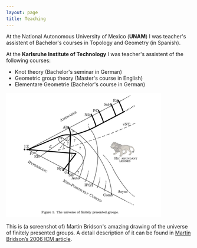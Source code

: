 ```yaml
---
layout: page
title: Teaching
---
```


At the National Autonomous University of Mexico (**UNAM**) I was teacher's assistent of Bachelor's courses in Topology and Geometry (in Spanish).

At the **Karlsruhe Institute of Technology** I was teacher's assistent of the following courses:
* Knot theory (Bachelor's seminar in German)
* Geometric group theory (Master's course in English)
* Elementare Geometrie (Bachelor's course in German)



<img src="/universe.jpg" width="420">

This is (a screenshot of) Martin Bridson's amazing drawing of the universe of finitely presented groups. A detail description of it can be found in [Martin Bridson’s 2006 ICM article](https://people.maths.ox.ac.uk/~bridson/papers/bridsonicm.pdf).
